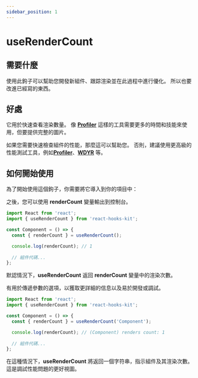 ```yaml
---
sidebar_position: 1
---
```


# useRenderCount

## 需要什麼

使用此鉤子可以幫助您開發新組件、跟踪渲染並在此過程中進行優化。 所以也要改進已經寫的東西。

## 好處

它用於快速查看渲染數量。 像 [**Profiler**](https://ru.reactjs.org/docs/profiler.html) 這樣的工具需要更多的時間和技能來使用，但要提供完整的圖片。

如果您需要快速檢查組件的性能，那麼這可以幫助您。 否則，建議使用更高級的性能測試工具，例如[**Profiler**](https://reactjs.org/docs/profiler.html)、[**WDYR**](https://www.npmjs.com/package/@welldone-software/why-did-you-render) 等。

## 如何開始使用

為了開始使用這個鉤子，你需要將它導入到你的項目中：

之後，您可以使用 **renderCount** 變量輸出到控制台。

```jsx
import React from 'react';
import { useRenderCount } from 'react-hooks-kit';

const Component = () => {
  const { renderCount } = useRenderCount();

  console.log(renderCount); // 1
  
  // 組件代碼...
};
```

默認情況下，**useRenderCount** 返回 **renderCount** 變量中的渲染次數。

有用於傳遞參數的選項，以獲取更詳細的信息以及易於開發或調試。

```jsx
import React from 'react';
import { useRenderCount } from 'react-hooks-kit';

const Component = () => {
  const { renderCount } = useRenderCount('Component');

  console.log(renderCount); // (Component) renders count: 1
  
  // 組件代碼...
};
```

在這種情況下，**useRenderCount** 將返回一個字符串，指示組件及其渲染次數。 這是調試性能問題的更好視圖。
